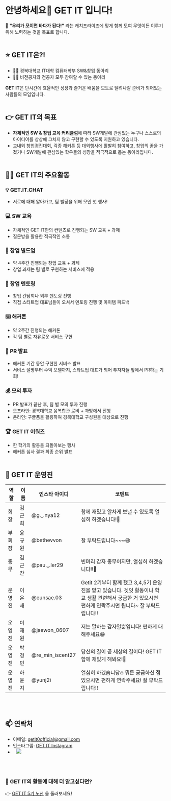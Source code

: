 # 안녕하세요👋 GET IT 입니다!

🌊 **"우리가 모이면 바다가 된다!"** 라는 캐치프라이즈에 맞게 함께 모여 무엇이든 이루기 위해 노력하는 것을 목표로 합니다.
</br></br>

## ⭐ GET IT은?!

- ✊🏻 경북대학교 IT대학 컴퓨터학부 SW&창업 동아리
- ✊🏻 비전공자와 전공자 모두 참여할 수 있는 동아리

**GET IT**은 단시간에 효율적인 성장과 즐거운 배움을 모토로 달려나갈 준비가 되어있는 사람들의 모임입니다.
</br></br>

## 👉 GET IT의 목표

- **자체적인 SW & 창업 교육 커리큘럼**에 따라 SW개발에 관심있는 누구나 스스로의 아이디어를 상상에 그치지 않고 구현할 수 있도록 지원하고 있습니다.
- 교내외 창업경진대회, 각종 해커톤 등 대외행사에 활발히 참여하고, 창업의 꿈을 가졌거나 SW개발에 관심있는 학우들의 성장을 적극적으로 돕는 동아리입니다.
</br></br>

## 🧑‍💻 GET IT의 주요활동

### 💡 GET.IT.CHAT
- 서로에 대해 알아가고, 팀 빌딩을 위해 모인 첫 행사!

### 💻 SW 교육
- 자체적인 GET IT만의 컨텐츠로 진행되는 SW 교육 + 과제
- 질문방을 활용한 적극적인 소통

### 🔐 창업 빌드업
- 약 4주간 진행되는 창업 교육 + 과제
- 창업 과제는 팀 별로 구현하는 서비스에 적용

### 💌 창업 멘토링
- 창업 간담회나 외부 멘토링 진행
- 직접 스타트업 대표님들이 오셔서 멘토링 진행 및 아이템 피드백

### ⌨️ 해커톤
- 약 2주간 진행되는 해커톤
- 각 팀 별로 자유로운 서비스 구현

### 🎉 PR 발표
- 해커톤 기간 동안 구현한 서비스 발표
- 서비스 설명부터 수익 모델까지, 스타트업 대표가 되어 투자자들 앞에서 PR하는 기회!

### 💰 모의 투자
- PR 발표가 끝난 후, 팀 별 모의 투자 진행
- 오프라인: 경북대학교 융복합관 로비 + 과방에서 진행
- 온라인: 구글폼을 활용하여 경북대학교 구성원을 대상으로 진행

### 🏆 GET IT 어워즈
- 한 학기의 활동을 되돌아보는 행사
- 해커톤 심사 결과 최종 순위 발표
</br></br>

## 🦄 GET IT 운영진

| 역할           | 이름     | 인스타 아이디            | 코멘트                          |
| -------------- | --------- | ----------------------- | ------------------------------- |
| 회장        | 김근희 | @g._.nya12       | 함께 재밌고 알차게 보낼 수 있도록 열심히 하겠습니다!👊 |
| 부회장      | 윤규원 | @bethevvon | 잘 부탁드립니다~~~😆 |
| 총무  | 김근찬 | @pau._.ler29  | 빈머리 감자 총무이지만, 열심히 하겠습니다!!💪|
| 운영진   | 이은새 | @eunsae.03    | Getit 2기부터 함께 했고 3,4,5기 운영진을 맡고 있습니다. 겟잇 활동이나 학교 생활 관련해서 궁금한 거 있으시면 편하게 연락주시면 됩니다~ 잘 부탁드립니다!! |
| 운영진   | 이재원 | @jaewon_0607 | 저는 말하는 감자일뿐입니다! 편하게 대해주세요😁 |
| 운영진   | 박경민 | @re_min_iscent27 | 당신의 길이 곧 세상의 길이다! GET IT 함께 재밌게 해봐요!👋 |
| 운영진   | 하윤지 | @yunj2i | 열심히 하겠습니당🔥 뭐든 궁금하신 점 있으시면 편하게 연락주세요! 잘 부탁드립니다!! |

</br></br>

## 📫 연락처

- 이메일: getit0official@gmail.com
- 인스타그램: [GET IT Instagram](https://www.instagram.com/get_it_knu_official)
- <a href="https://instagram.com/get_it_knu_official">
    <img 
        src="http://img.shields.io/badge/-Instagram-black?style=flat&logo=Instagram&link=https://instagram.com/get_it_knu_official/"
        style="height : auto; margin-left : 10px; margin-right : 10px;"/>
</a>
</br></br>

### 🤗 GET IT의 활동에 대해 더 알고싶다면?
👉 [GET IT 5기 노션](https://www.notion.so/GET-IT-5th-Member-Page-GET-IT-5-350510dfc93945d1b5af99566b26baae?pvs=4) 을 둘러보세요!
